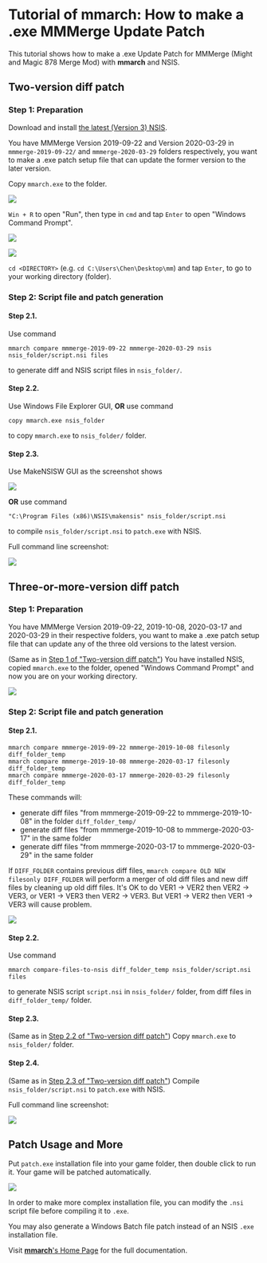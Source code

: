 # Tutorial of mmarch: How to make a .exe MMMerge Update Patch

This tutorial shows how to make a .exe Update Patch for MMMerge (Might and Magic 878 Merge Mod) with **mmarch** and NSIS.

## Two-version diff patch

### Step 1: Preparation

Download and install [the latest (Version 3) NSIS](https://nsis.sourceforge.io/Download).

You have MMMerge Version 2019-09-22 and Version 2020-03-29 in `mmmerge-2019-09-22/` and `mmmerge-2020-03-29` folders respectively, you want to make a .exe patch setup file that can update the former version to the later version.

Copy `mmarch.exe` to the folder.

![](https://raw.githubusercontent.com/might-and-magic/mmarch/master/tutorial/img/1-1.png "")

`Win + R` to open "Run", then type in `cmd` and tap `Enter` to open "Windows Command Prompt".

![](https://raw.githubusercontent.com/might-and-magic/mmarch/master/tutorial/img/1-2.png "")

![](https://raw.githubusercontent.com/might-and-magic/mmarch/master/tutorial/img/1-3.png "")

`cd <DIRECTORY>` (e.g. `cd C:\Users\Chen\Desktop\mm`) and tap `Enter`, to go to your working directory (folder).

### Step 2: Script file and patch generation

#### Step 2.1.

Use command

```
mmarch compare mmmerge-2019-09-22 mmmerge-2020-03-29 nsis nsis_folder/script.nsi files
```

to generate diff and NSIS script files in `nsis_folder/`.

#### Step 2.2.

Use Windows File Explorer GUI, **OR** use command

```
copy mmarch.exe nsis_folder
```

to copy `mmarch.exe` to `nsis_folder/` folder.

#### Step 2.3.

Use MakeNSISW GUI as the screenshot shows

![](https://raw.githubusercontent.com/might-and-magic/mmarch/master/tutorial/img/1-2-3.png "")

**OR** use command

```
"C:\Program Files (x86)\NSIS\makensis" nsis_folder/script.nsi
```

to compile `nsis_folder/script.nsi` to `patch.exe` with NSIS.

Full command line screenshot:

![](https://raw.githubusercontent.com/might-and-magic/mmarch/master/tutorial/img/cl1.png "")

## Three-or-more-version diff patch

### Step 1: Preparation

You have MMMerge Version 2019-09-22, 2019-10-08, 2020-03-17 and 2020-03-29 in their respective folders, you want to make a .exe patch setup file that can update any of the three old versions to the latest version.

(Same as in [Step 1 of "Two-version diff patch"](#step-1-preparation)) You have installed NSIS, copied `mmarch.exe` to the folder, opened "Windows Command Prompt" and now you are on your working directory.

![](https://raw.githubusercontent.com/might-and-magic/mmarch/master/tutorial/img/2-1.png "")

### Step 2: Script file and patch generation

#### Step 2.1.

```
mmarch compare mmmerge-2019-09-22 mmmerge-2019-10-08 filesonly diff_folder_temp
mmarch compare mmmerge-2019-10-08 mmmerge-2020-03-17 filesonly diff_folder_temp
mmarch compare mmmerge-2020-03-17 mmmerge-2020-03-29 filesonly diff_folder_temp
```

These commands will:
* generate diff files "from mmmerge-2019-09-22 to mmmerge-2019-10-08" in the folder `diff_folder_temp/`
* generate diff files "from mmmerge-2019-10-08 to mmmerge-2020-03-17" in the same folder
* generate diff files "from mmmerge-2020-03-17 to mmmerge-2020-03-29" in the same folder

If `DIFF_FOLDER` contains previous diff files, `mmarch compare OLD NEW filesonly DIFF_FOLDER` will perform a merger of old diff files and new diff files by cleaning up old diff files. It's OK to do VER1 -> VER2 then VER2 -> VER3, or VER1 -> VER3 then VER2 -> VER3. But VER1 -> VER2 then VER1 -> VER3 will cause problem.

![](https://raw.githubusercontent.com/might-and-magic/mmarch/master/tutorial/img/multi_version.png "")

#### Step 2.2.

Use command

```
mmarch compare-files-to-nsis diff_folder_temp nsis_folder/script.nsi files
```

to generate NSIS script `script.nsi` in `nsis_folder/` folder, from diff files in `diff_folder_temp/` folder.

#### Step 2.3.

(Same as in [Step 2.2 of "Two-version diff patch"](#step-22)) Copy `mmarch.exe` to `nsis_folder/` folder.

#### Step 2.4.

(Same as in [Step 2.3 of "Two-version diff patch"](#step-23)) Compile `nsis_folder/script.nsi` to `patch.exe` with NSIS.

Full command line screenshot:

![](https://raw.githubusercontent.com/might-and-magic/mmarch/master/tutorial/img/cl2.png "")

## Patch Usage and More

Put `patch.exe` installation file into your game folder, then double click to run it. Your game will be patched automatically.

![](https://raw.githubusercontent.com/might-and-magic/mmarch/master/tutorial/img/execute.png "")

In order to make more complex installation file, you can modify the `.nsi` script file before compiling it to `.exe`.

You may also generate a Windows Batch file patch instead of an NSIS `.exe` installation file.

Visit [**mmarch**'s Home Page](https://github.com/might-and-magic/mmarch) for the full documentation.
